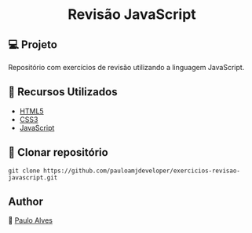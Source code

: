 <h1 align="center">Revisão JavaScript</h1>

## :computer: Projeto

Repositório com exercícios de revisão utilizando a linguagem JavaScript.

## :wrench: Recursos Utilizados

- [HTML5](https://www.w3schools.com/html/)
- [CSS3](https://www.w3schools.com/css/)
- [JavaScript](https://developer.mozilla.org/pt-BR/docs/Web/JavaScript)

## :floppy_disk: Clonar repositório

```git clone https://github.com/pauloamjdeveloper/exercicios-revisao-javascript.git```

## Author
:boy: [Paulo Alves](https://github.com/pauloamjdeveloper)
